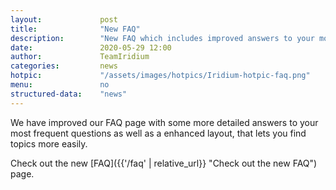 ```yaml
---
layout: 			post
title:  			"New FAQ"
description: 		"New FAQ which includes improved answers to your most frequent questions as well as a enhanced layout."
date:	 			2020-05-29 12:00
author:				TeamIridium
categories:			news
hotpic:				"/assets/images/hotpics/Iridium-hotpic-faq.png"
menu: 				no
structured-data:	"news"
---
```

We have improved our FAQ page with some more detailed answers to your most frequent questions as well as a enhanced 
layout, that lets you find topics more easily.

Check out the new [FAQ]({{'/faq' | relative_url}} "Check out the new FAQ") page.